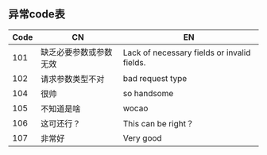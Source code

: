## 异常code表
| Code | CN          | EN                                          |
|------|-------------|---------------------------------------------|
| 101  | 缺乏必要参数或参数无效 | Lack of necessary fields or invalid fields. |
| 102  | 请求参数类型不对    | bad request type                            |
| 104  | 很帅          | so handsome                                 |
| 105  | 不知道是啥       | wocao                                       |
| 106  | 这可还行？       | This can be right？                          |
| 107  | 非常好         | Very good                                   |

